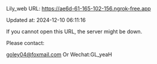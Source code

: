Lily_web URL: https://ae6d-61-165-102-156.ngrok-free.app

Updated at: 2024-12-10 06:11:16

If you cannot open this URL, the server might be down.

Please contact: 

goley04@foxmail.com Or Wechat:GL_yeaH